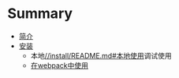 # Summary

* [简介](README.md)
* [安装](install/README.md)
  * 本地[//install/README.md\#本地使用](//install/README.md#本地使用 "本地使用")调试使用
  * [在webpack中使用](part2/README.md#webpack)



